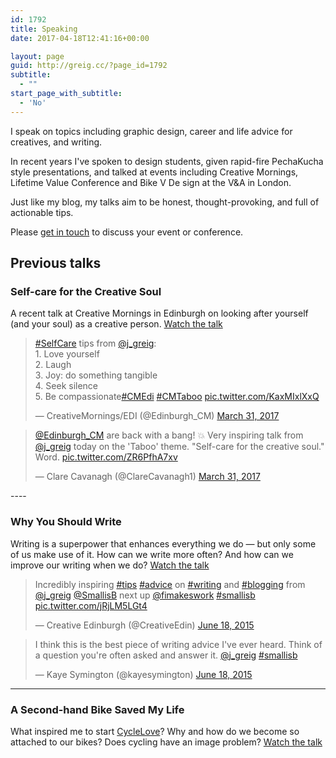 ```yaml
---
id: 1792
title: Speaking
date: 2017-04-18T12:41:16+00:00

layout: page
guid: http://greig.cc/?page_id=1792
subtitle:
  - ""
start_page_with_subtitle:
  - 'No'
---
```

I speak on topics including graphic design, career and life advice for creatives, and writing.

In recent years I've spoken to design students, given rapid-fire PechaKucha style presentations, and talked at events including Creative Mornings, Lifetime Value Conference and Bike V De  sign at the V&A in London.

Just like my blog, my talks aim to be honest, thought-provoking, and full of actionable tips.

Please [get in touch](/contact) to discuss your event or conference.

## Previous talks

### Self-care for the Creative Soul
A recent talk at Creative Mornings in Edinburgh on looking after yourself (and your soul) as a creative person. [Watch the talk](http://greig.cc/selfcare-creative-soul/)

<blockquote class="twitter-tweet" data-lang="en"><p lang="en" dir="ltr"><a href="https://twitter.com/hashtag/SelfCare?src=hash">#SelfCare</a> tips from <a href="https://twitter.com/j_greig">@j_greig</a>: <br>1. Love yourself <br>2. Laugh<br>3. Joy: do something tangible<br>4. Seek silence<br>5. Be compassionate<a href="https://twitter.com/hashtag/CMEdi?src=hash">#CMEdi</a> <a href="https://twitter.com/hashtag/CMTaboo?src=hash">#CMTaboo</a> <a href="https://t.co/KaxMIxlXxQ">pic.twitter.com/KaxMIxlXxQ</a></p>&mdash; CreativeMornings/EDI (@Edinburgh_CM) <a href="https://twitter.com/Edinburgh_CM/status/847728964504141826">March 31, 2017</a></blockquote>
<script async src="//platform.twitter.com/widgets.js" charset="utf-8"></script>

<blockquote class="twitter-tweet" data-lang="en"><p lang="en" dir="ltr"><a href="https://twitter.com/Edinburgh_CM">@Edinburgh_CM</a> are back with a bang! 💥 Very inspiring talk from <a href="https://twitter.com/j_greig">@j_greig</a> today on the &#39;Taboo&#39; theme. &quot;Self-care for the creative soul.&quot; Word. <a href="https://t.co/ZR6PfhA7xv">pic.twitter.com/ZR6PfhA7xv</a></p>&mdash; Clare Cavanagh (@ClareCavanagh1) <a href="https://twitter.com/ClareCavanagh1/status/847790893155397632">March 31, 2017</a></blockquote>
<script async src="//platform.twitter.com/widgets.js" charset="utf-8"></script>
----

### Why You Should Write
Writing is a superpower that enhances everything we do — but only some of us make use of it. How can we write more often? And how can we improve our writing when we do? [Watch the talk](http://greig.cc/why-you-should-write/)

<blockquote class="twitter-tweet" data-lang="en"><p lang="en" dir="ltr">Incredibly inspiring <a href="https://twitter.com/hashtag/tips?src=hash">#tips</a> <a href="https://twitter.com/hashtag/advice?src=hash">#advice</a> on <a href="https://twitter.com/hashtag/writing?src=hash">#writing</a> and <a href="https://twitter.com/hashtag/blogging?src=hash">#blogging</a> from <a href="https://twitter.com/j_greig">@j_greig</a> <a href="https://twitter.com/SmallisB">@SmallisB</a> next up <a href="https://twitter.com/fimakeswork">@fimakeswork</a> <a href="https://twitter.com/hashtag/smallisb?src=hash">#smallisb</a> <a href="http://t.co/jRjLM5LGt4">pic.twitter.com/jRjLM5LGt4</a></p>&mdash; Creative Edinburgh (@CreativeEdin) <a href="https://twitter.com/CreativeEdin/status/611496036213858304">June 18, 2015</a></blockquote>
<script async src="//platform.twitter.com/widgets.js" charset="utf-8"></script>

<blockquote class="twitter-tweet" data-lang="en"><p lang="en" dir="ltr">I think this is the best piece of writing advice I&#39;ve ever heard. Think of a question you&#39;re often asked and answer it. <a href="https://twitter.com/j_greig">@j_greig</a> <a href="https://twitter.com/hashtag/smallisb?src=hash">#smallisb</a></p>&mdash; Kaye Symington (@kayesymington) <a href="https://twitter.com/kayesymington/status/611495556158861312">June 18, 2015</a></blockquote>
<script async src="//platform.twitter.com/widgets.js" charset="utf-8"></script>

----

### A Second-hand Bike Saved My Life
What inspired me to start <a href="http://cyclelove.net/">CycleLove</a>? Why and how do we become so attached to our bikes? Does cycling have an image problem? [Watch the talk](http://greig.cc/a-second-hand-bicycle-saved-my-life/)
